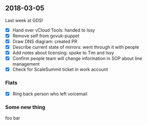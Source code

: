 ## 2018-03-05

Last week at GDS!

 - [x] Hand over vCloud Tools: handed to Issy
 - [x] Remove self from govuk-puppet
 - [x] Draw DNS diagram: created PR
 - [x] Describe current state of mirrors: went through it with people
 - [x] Add notes about licensing: spoke to Tim and Issy
 - [x] Confirm people team will change information in SOP about line management
 - [x] Check for ScaleSummit ticket in work account

### Flats

 - [x] Ring back person who left voicemail

### Some new thing

foo bar
